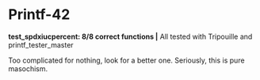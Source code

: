# Printf-42

**test_spdxiucpercent: 8/8 correct functions |**
All tested with Tripouille and printf_tester_master


Too complicated for nothing, look for a better one.
Seriously, this is pure masochism.
